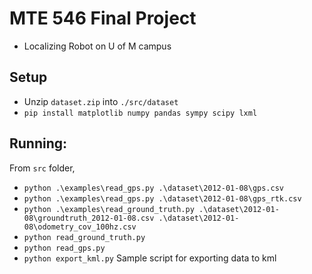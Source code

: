 # MTE 546 Final Project
- Localizing Robot on U of M campus

## Setup
- Unzip `dataset.zip` into `./src/dataset`
- `pip install matplotlib numpy pandas sympy scipy lxml`

## Running:
From `src` folder, 
- `python .\examples\read_gps.py .\dataset\2012-01-08\gps.csv`
- `python .\examples\read_gps.py .\dataset\2012-01-08\gps_rtk.csv`
- `python .\examples\read_ground_truth.py .\dataset\2012-01-08\groundtruth_2012-01-08.csv .\dataset\2012-01-08\odometry_cov_100hz.csv`
- `python read_ground_truth.py`
- `python read_gps.py`
- `python export_kml.py` Sample script for exporting data to kml
